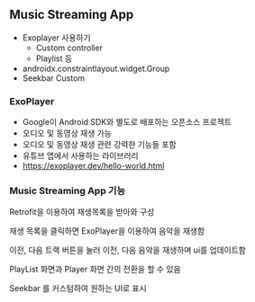 ## Music Streaming App

- Exoplayer 사용하기
  - Custom controller
  - Playlist 등
- androidx.constraintlayout.widget.Group
- Seekbar Custom



### ExoPlayer

- Google이 Android SDK와 별도로 배포하는 오픈소스 프로젝트
- 오디오 및 동영상 재생 가능
- 오디오 및 동영상 재생 관련 강력한 기능들 포함
- 유튜브 앱에서 사용하는 라이브러리
- https://exoplayer.dev/hello-world.html



### Music Streaming App 기능

Retrofit을 이용하여 재생목록을 받아와 구성

재생 목록을 클릭하면 ExoPlayer을 이용하여 음악을 재생함

이전, 다음 트랙 버튼을 눌러 이전, 다음 음악을 재생하며 ui를 업데이트함

PlayList 화면과 Player 화면 간의 전환을 할 수 있음

Seekbar 를 커스텀하여 원하는 UI로 표시



